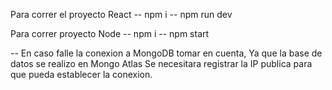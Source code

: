 Para correr el proyecto React 
-- npm i
-- npm run dev


Para correr proyecto Node
-- npm i
-- npm start

-- En caso falle la conexion a MongoDB tomar en cuenta, Ya que la base de datos se realizo en Mongo Atlas Se necesitara registrar la IP publica para que pueda establecer la conexion.